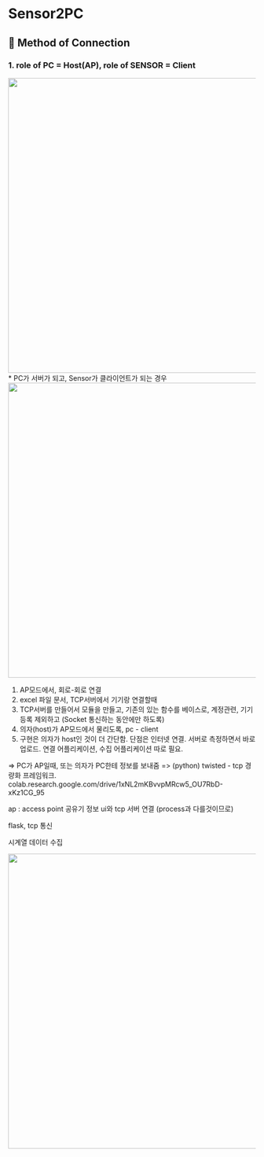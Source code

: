 # Sensor2PC

## :cactus: Method of Connection

### 1. role of PC = Host(AP), role of SENSOR = Client
<div>
  <img width="600" src = "https://user-images.githubusercontent.com/27392019/73799699-033dcf80-47fa-11ea-8e26-373eef145c5e.png">
 </div>
  * PC가 서버가 되고, Sensor가 클라이언트가 되는 경우
<div>
  <img width="600" src = "https://user-images.githubusercontent.com/27392019/73799696-ffaa4880-47f9-11ea-8da0-8abf71765644.png">
 </div>

1. AP모드에서, 회로-회로 연결
2. excel 파일 문서, TCP서버에서 기기랑 연결할때
3. TCP서버를 만들어서 모듈을 만들고, 기존의 있는 함수를 베이스로, 계정관련, 기기등록 제외하고 (Socket 통신하는 동안에만 하도록)
5. 의자(host)가 AP모드에서 물리도록, pc - client
6. 구현은 의자가 host인 것이 더 간단함. 단점은 인터넷 연결. 서버로 측정하면서 바로 업로드. 연결 어플리케이션, 수집 어플리케이션 따로 필요.

=> PC가 AP일때, 또는 의자가 PC한테 정보를 보내줌
=> (python) twisted - tcp 경량화 프레임워크. 
colab.research.google.com/drive/1xNL2mKBvvpMRcw5_OU7RbD-xKz1CG_95

ap : access point 공유기 정보
ui와 tcp 서버 연결 (process과 다를것이므로)

flask, tcp 통신

시계열 데이터 수집

<div>
  <img width="600" src = "https://user-images.githubusercontent.com/27392019/73799699-033dcf80-47fa-11ea-8e26-373eef145c5e.png">
 </div>
